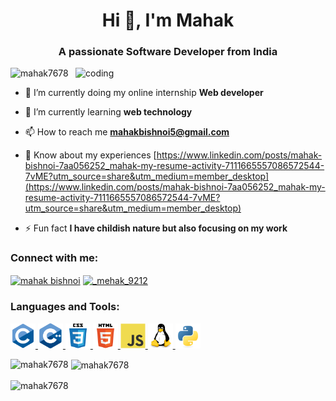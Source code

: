 <h1 align="center">Hi 👋, I'm Mahak</h1>
<h3 align="center">A passionate Software Developer from India</h3>
<img align="right" alt="coding" width="400" scr="https://cdn.dribbble.com/users/1857592/screenshots/3848396/character-typing.gif">
<p align="left"> <img src="https://komarev.com/ghpvc/?username=mahak7678&label=Profile%20views&color=0e75b6&style=flat" alt="mahak7678" /> </p>

- 🔭 I’m currently doing my online internship **Web developer**

- 🌱 I’m currently learning **web technology**

- 📫 How to reach me **mahakbishnoi5@gmail.com**

- 📄 Know about my experiences [https://www.linkedin.com/posts/mahak-bishnoi-7aa056252_mahak-my-resume-activity-7111665557086572544-7vME?utm_source=share&utm_medium=member_desktop](https://www.linkedin.com/posts/mahak-bishnoi-7aa056252_mahak-my-resume-activity-7111665557086572544-7vME?utm_source=share&utm_medium=member_desktop)

- ⚡ Fun fact **I have childish nature but also focusing on my work**

<h3 align="left">Connect with me:</h3>
<p align="left">
<a href="https://linkedin.com/in/mahak bishnoi" target="blank"><img align="center" src="https://raw.githubusercontent.com/rahuldkjain/github-profile-readme-generator/master/src/images/icons/Social/linked-in-alt.svg" alt="mahak bishnoi" height="30" width="40" /></a>
<a href="https://instagram.com/_mehak_9212" target="blank"><img align="center" src="https://raw.githubusercontent.com/rahuldkjain/github-profile-readme-generator/master/src/images/icons/Social/instagram.svg" alt="_mehak_9212" height="30" width="40" /></a>
</p>

<h3 align="left">Languages and Tools:</h3>
<p align="left"> <a href="https://www.cprogramming.com/" target="_blank" rel="noreferrer"> <img src="https://raw.githubusercontent.com/devicons/devicon/master/icons/c/c-original.svg" alt="c" width="40" height="40"/> </a> <a href="https://www.w3schools.com/cpp/" target="_blank" rel="noreferrer"> <img src="https://raw.githubusercontent.com/devicons/devicon/master/icons/cplusplus/cplusplus-original.svg" alt="cplusplus" width="40" height="40"/> </a> <a href="https://www.w3schools.com/css/" target="_blank" rel="noreferrer"> <img src="https://raw.githubusercontent.com/devicons/devicon/master/icons/css3/css3-original-wordmark.svg" alt="css3" width="40" height="40"/> </a> <a href="https://www.w3.org/html/" target="_blank" rel="noreferrer"> <img src="https://raw.githubusercontent.com/devicons/devicon/master/icons/html5/html5-original-wordmark.svg" alt="html5" width="40" height="40"/> </a> <a href="https://developer.mozilla.org/en-US/docs/Web/JavaScript" target="_blank" rel="noreferrer"> <img src="https://raw.githubusercontent.com/devicons/devicon/master/icons/javascript/javascript-original.svg" alt="javascript" width="40" height="40"/> </a> <a href="https://www.linux.org/" target="_blank" rel="noreferrer"> <img src="https://raw.githubusercontent.com/devicons/devicon/master/icons/linux/linux-original.svg" alt="linux" width="40" height="40"/> </a> <a href="https://www.python.org" target="_blank" rel="noreferrer"> <img src="https://raw.githubusercontent.com/devicons/devicon/master/icons/python/python-original.svg" alt="python" width="40" height="40"/> </a> </p>

<p><img align="left" src="https://github-readme-stats.vercel.app/api/top-langs?username=mahak7678&show_icons=true&locale=en&layout=compact" alt="mahak7678" /></p>

<p>&nbsp;<img align="center" src="https://github-readme-stats.vercel.app/api?username=mahak7678&show_icons=true&locale=en" alt="mahak7678" /></p>

<p><img align="center" src="https://github-readme-streak-stats.herokuapp.com/?user=mahak7678&" alt="mahak7678" /></p>

